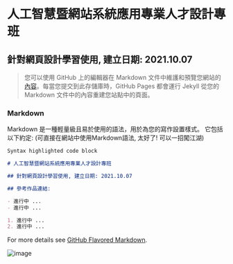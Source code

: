 # 人工智慧暨網站系統應用專業人才設計專班

## 針對網頁設計學習使用, 建立日期: 2021.10.07

> 您可以使用 GitHub 上的編輯器在 Markdown 文件中維護和預覽您網站的[內容](https://github.com/Grace-TA/web2021/edit/gh-pages/index.md)。每當您提交到此存儲庫時，GitHub Pages 都會運行 Jekyll 從您的 Markdown 文件中的內容重建您站點中的頁面。

### Markdown

Markdown 是一種輕量級且易於使用的語法，用於為您的寫作設置樣式。 它包括以下約定: (可直接在網站中使用Markdown語法, 太好了! 可以一招闖江湖)

```markdown
Syntax highlighted code block

# 人工智慧暨網站系統應用專業人才設計專班

## 針對網頁設計學習使用, 建立日期: 2021.10.07

## 參考作品連結:

- 進行中 ...
- 進行中 ...

1. 進行中 ...
2. 進行中 ...

```

For more details see [GitHub Flavored Markdown](https://guides.github.com/features/mastering-markdown/).

![image](https://user-images.githubusercontent.com/89304181/136739858-bc99cf7c-6c61-444f-8e89-b20f4b40c0df.png)

